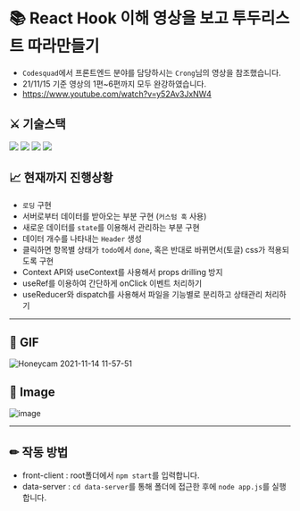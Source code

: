 # 📚 React Hook 이해 영상을 보고 투두리스트 따라만들기

- `Codesquad`에서 프론트엔드 분야를 담당하시는 `Crong`님의 영상을 참조했습니다.
- 21/11/15 기준 영상의 1편~6편까지 모두 완강하였습니다.
- https://www.youtube.com/watch?v=y52Av3JxNW4

## ⚔ 기술스택

<div>
  <img src="https://img.shields.io/badge/JavaScript-F7DF1E?style=flat-square&logo=javascript&logoColor=white"/>
  <img src="https://img.shields.io/badge/React-61DAFB?style=flat-square&logo=react&logoColor=white"/>
  <img src="https://img.shields.io/badge/Express-000000?style=flat-square&logo=express&logoColor=white"/>
  <img src="https://img.shields.io/badge/GitHub-181717?style=flat&logo=github">
 </div>

## 📈 현재까지 진행상황

- `로딩` 구현
- 서버로부터 데이터를 받아오는 부분 구현 (`커스텀 훅` 사용)
- 새로운 데이터를 `state`를 이용해서 관리하는 부분 구현
- 데이터 개수를 나타내는 `Header` 생성
- 클릭하면 항목별 상태가 `todo`에서 `done`, 혹은 반대로 바뀌면서(토글) css가 적용되도록 구현
- Context API와 useContext를 사용해서 props drilling 방지
- useRef를 이용하여 간단하게 onClick 이벤트 처리하기
- useReducer와 dispatch를 사용해서 파일을 기능별로 분리하고 상태관리 처리하기

---

## 🎥 GIF

![Honeycam 2021-11-14 11-57-51](https://user-images.githubusercontent.com/14370441/141665702-879474ac-fc10-44b4-8a02-dcf130d31ebe.gif)

## 📸 Image

![image](https://user-images.githubusercontent.com/14370441/141665680-290cfdf3-5799-4300-9b4b-4f82c74f60f1.png)

---

## ✏ 작동 방법

- front-client : root폴더에서 `npm start`를 입력합니다.
- data-server : `cd data-server`를 통해 폴더에 접근한 후에 `node app.js`를 실행합니다.
